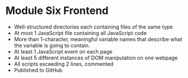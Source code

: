 # Module Six Frontend

- Well-structured directories each containing files of the same type
- At most 1 JavaScript file containing all JavaScript code
- More than 1-character, meaningful variable names that describe what the 
variable is going to contain.
- At least 1 JavaScript event on each page
- At least 5 different instances of DOM manipulation on one webpage
- All scripts exceeding 2 lines, commented
- Published to GitHub
